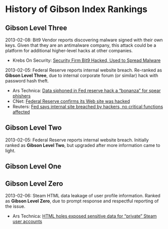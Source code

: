 History of Gibson Index Rankings
================================

Gibson Level Three
------------------

2013-02-08: Bit9 Vendor reports discovering malware signed with their own keys. Given that they are an antimalware company, this attack could be a platform for additional higher-level hacks at other companies.
  * Krebs On Security: [Security Firm Bit9 Hacked, Used to Spread Malware](http://krebsonsecurity.com/2013/02/security-firm-bit9-hacked-used-to-spread-malware/)

2013-02-05: Federal Reserve reports internal website breach. Re-ranked as **Gibson Level Three**, due to internal corporate forum (or similar) hack with password hash theft.
  * Ars Technica: [Data siphoned in Fed reserve hack a “bonanza” for spear phishers](http://arstechnica.com/security/2013/02/data-siphoned-in-fed-reserve-hack-a-bonanza-for-spear-phishers/)
  * CNet: [Federal Reserve confirms its Web site was hacked](http://news.cnet.com/8301-1009_3-57567824-83/federal-reserve-confirms-its-web-site-was-hacked/)
  * Reuters: [Fed says internal site breached by hackers, no critical functions affected](http://www.reuters.com/article/2013/02/06/net-us-usa-fed-hackers-idUSBRE91501920130206?feedType=RSS&feedName=technologyNews&utm_source=dlvr.it&utm_medium=twitter&dlvrit=56505)

Gibson Level Two
----------------

2013-02-05: Federal Reserve reports internal website breach. Initially ranked as **Gibson Level Two**, but upgraded after more information came to light.

Gibson Level One
----------------

Gibson Level Zero
-----------------

2013-02-06: Steam HTML data leakage of user profile information. Ranked as **Gibson Level Zero**, due to prompt response and respectful reporting of the issue.

  * Ars Technica: [HTML holes exposed sensitive data for “private” Steam user accounts](http://arstechnica.com/security/2013/02/html-holes-exposed-sensitive-data-for-private-steam-user-accounts/)
